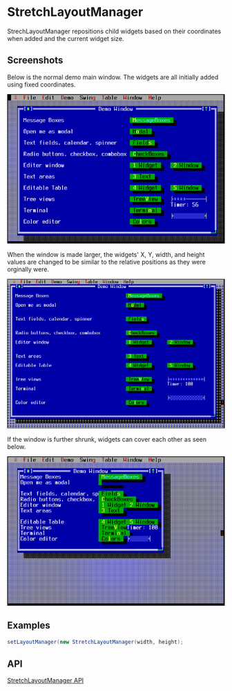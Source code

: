 StretchLayoutManager
====================

StrechLayoutManager repositions child widgets based on their
coordinates when added and the current widget size.

Screenshots
-----------

Below is the normal demo main window.  The widgets are all initially
added using fixed coordinates.

![stretchlayout_1](uploads/65bbcea57b8323469e1af03e80c525d4/stretchlayout_1.png)

When the window is made larger, the widgets' X, Y, width, and height
values are changed to be similar to the relative positions as they
were orginally were.

![stretchlayout_2](uploads/a0e16686e9118b798de488a9f02fbb92/stretchlayout_2.png)

If the window is further shrunk, widgets can cover each other as seen
below.

![stretchlayout_3](uploads/33f2e8c04557983420a86759a3f7f304/stretchlayout_3.png)

Examples
--------

```Java
setLayoutManager(new StretchLayoutManager(width, height);
```

API
---

[StretchLayoutManager API](https://jexer.sourceforge.io/apidocs/api/jexer/layout/StretchLayoutManager.html)
